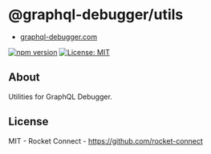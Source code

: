 # @graphql-debugger/utils

- [graphql-debugger.com](http://www.graphql-debugger.com)

[![npm version](https://badge.fury.io/js/@graphql-debugger%2Futils.svg)](https://badge.fury.io/js/@graphql-debugger%2Futils) [![License: MIT](https://img.shields.io/badge/License-MIT-yellow.svg)](https://opensource.org/licenses/MIT)

## About

Utilities for GraphQL Debugger.

## License

MIT - Rocket Connect - https://github.com/rocket-connect

